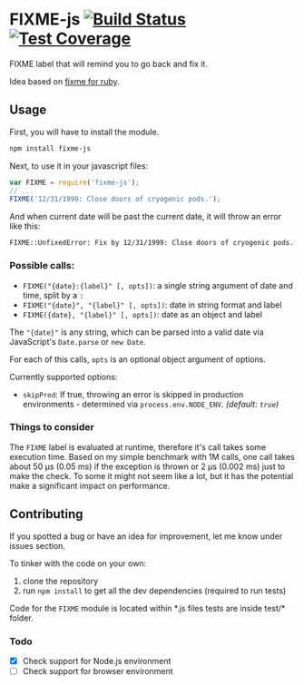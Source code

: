 # FIXME-js [![Build Status](https://travis-ci.org/markogresak/FIXME-js.svg?branch=master)](https://travis-ci.org/markogresak/FIXME-js) [![Test Coverage](https://codeclimate.com/github/markogresak/FIXME-js/badges/coverage.svg)](https://codeclimate.com/github/markogresak/FIXME-js/coverage)

FIXME label that will remind you to go back and fix it.

Idea based on [fixme for ruby](https://github.com/henrik/fixme).


## Usage

First, you will have to install the module.

``` bash
npm install fixme-js
```

Next, to use it in your javascript files:

``` js
var FIXME = require('fixme-js');
// ...
FIXME('12/31/1999: Close doors of cryogenic pods.');
```

And when current date will be past the current date, it will throw an error like this:

```
FIXME::UnfixedError: Fix by 12/31/1999: Close doors of cryogenic pods.
```

### Possible calls:

- `FIXME("{date}:{label}" [, opts])`: a single string argument of date and time, split by a `:`
- `FIXME("{date}", "{label}" [, opts])`: date in string format and label
- `FIXME({date}, "{label}" [, opts])`: date as an object and label

The `"{date}"` is any string, which can be parsed into a valid date via JavaScript's `Date.parse` or `new Date`.

For each of this calls, `opts` is an optional object argument of options.

Currently supported options:

 - `skipProd`: If true, throwing an error is skipped in production environments - determined via `process.env.NODE_ENV`. *(default: `true`)*

### Things to consider

The `FIXME` label is evaluated at runtime, therefore it's call takes some execution time. Based on my simple benchmark with 1M calls, one call takes about 50 µs (0.05 ms) if the exception is thrown or 2 µs (0.002 ms) just to make the check. To some it might not seem like a lot, but it has the potential make a significant impact on performance.

## Contributing

If you spotted a bug or have an idea for improvement, let me know under issues section.

To tinker with the code on your own:

1. clone the repository
2. run `npm install` to get all the dev dependencies (required to run tests)

Code for the `FIXME` module is located within \*.js files tests are inside test/* folder.


### Todo

 - [x] Check support for Node.js environment
 - [ ] Check support for browser environment
